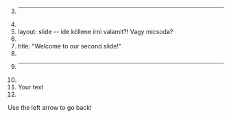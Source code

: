 3.	---
4.	
5.	layout: slide -- ide köllene írni valamit?! Vagy micsoda?
6.	
7.	title: "Welcome to our second slide!"
8.	
9.	---
10.	
11.	Your text
12.	
Use the left arrow to go back!
